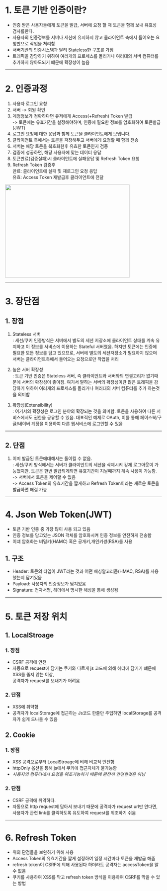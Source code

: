 # **1. 토큰 기반 인증이란?**

- 인증 받은 사용자들에게 토큰을 발급, 서버에 요청 할 때 토큰을 함께 보내 유효성 검사를한다.
- 사용자의 인증정보를 서버나 세션에 유지하지 않고 클라이언트 측에서 들어오는 요청만으로 작업을 처리함
- 서버기반의 인증시스템과 달리 Stateless한 구조를 가짐
- 트래픽을 감당하기 위하여 여러개의 프로세스를 돌리거나 여러대의 서버 컴퓨터를 추가하지 않아도되기 떄문에 확장성이 높음

---

# **2. 인증과정**

1. 사용자 로그인 요청
2. 서버 -> 회원 확인
3. 계정정보가 정확하다면 유저에게 Access(+Refresh) Token 발급<br>
   -> 토큰에는 유효기간을 설정해야하며, 인증에 필요한 정보를 암호화하여 토큰발급(JWT)
4. 로그인 요청에 대한 응답과 함께 토큰을 클라이언트에게 보냅니다.
5. 클라이언트 측에서는 토큰을 저장해두고 서버에게 요청할 때 함께 전송
6. 서버는 해당 토큰을 복호화한후 유효한 토큰인지 검증
7. 검증에 성공하면, 해당 사용자에 맞는 데이터 응답
8. 토큰만료(검증실패)시 클라이언트에 실패응답 및 Refresh Token 요청
9. Refresh Token 검증후<br>
   만료: 클라이언트에 실패 및 재로그인 요청 응답<br>
   유효: Access Token 재발급후 클라이언트에 전달

<img src="https://s3.us-west-2.amazonaws.com/secure.notion-static.com/6bc2e007-9893-46e4-9b6b-2c7fa7fbe143/Untitled.png?X-Amz-Algorithm=AWS4-HMAC-SHA256&X-Amz-Credential=AKIAT73L2G45O3KS52Y5%2F20211024%2Fus-west-2%2Fs3%2Faws4_request&X-Amz-Date=20211024T140033Z&X-Amz-Expires=86400&X-Amz-Signature=2ab8049475eef2cff41ee9914be7e1791032250e940d7409f809344be35ac473&X-Amz-SignedHeaders=host&response-content-disposition=filename%20%3D%22Untitled.png%22" width="400" height="300"></img>

---

# **3. 장단점**

## **1. 장점**

1. Stateless 서버<br>
   : 세선/쿠키 인증방식은 서버에서 별도의 세션 저장소에 클라이언트 상태를 계속 유지하고 이 정보를 서비스에 이용하는 Stateful 서버였음. 하지만 토큰에는 인증에 필요한 모든 정보를 담고 있으므로, 서버에 별도의 세션저장소가 필요하지 않으며 서버는 클라이언트측에서 들어오는 요청으로만 작업을 처리

2. 높은 서버 확장성<br>
   : 토큰 기반 인증은 Stateless 서버, 즉 클라이언트와 서버와의 연결고리가 없기때문에 서버의 확장성이 좋아짐. 여기서 말하는 서버의 확장성이란 많은 트래픽을 감당하기 위하여 여러개의 프로세스를 돌리거나 여러대의 서버 컴퓨터를 추가 하는것을 의미함

3. 확장성(Extensibility)<br>
   : 여기서의 확장성은 로그인 분야의 확장되는 것을 의미함. 토큰을 사용하여 다른 서비스에서도 권한을 공유할 수 있음. 대표적인 예제로 OAuth, 이를 통해 페이스북/구글/네이버 계정을 이용하여 다른 웹서비스에 로그인할 수 있음

---

## **2. 단점**

1. 이미 발급된 토큰에대해서는 돌이킬 수 없음.<br>
   : 세션/쿠키 방식에서는 서버가 클라이언트의 세션을 삭제시켜 강제 로그아웃이 가능했지만, 토큰은 한번 발급되게되면 유효기간이 지날때까지 계속 사용이 가능함.<br>
   -> 서버에서 토큰을 제어할 수 없음<br>
   -> Access Token의 유효기간을 짧게하고 Refresh Token이라는 새로운 토큰을 발급하면 해결 가능<br>

---

# **4. Json Web Token(JWT)**

- 토큰 기반 인증 중 가장 많이 사용 되고 있음
- 인증 정보를 담고있는 JSON 객체를 암호화시켜 인증 정보를 안전하게 전송함
- 이떄 암호화는 비밀키(HAMC) 혹은 공개키,개인키쌍(RSA)를 사용

## **1. 구조**

- Header: 토큰의 타입이 JWT라는 것과 어떤 해싱알고리즘(HMAC, RSA)를 사용했는지 담겨있음
- Payload: 사용자의 인증정보가 담겨있음
- Signature: 전자서명, 헤더에서 명시한 해싱을 통해 생성됨

---

# **5. 토큰 저장 위치**

## **1. LocalStroage**

### 1. 장점

- CSRF 공격에 안전
- 자동으로 request에 담기는 쿠키와 다르게 js 코드에 의해 헤더에 담기기 떄문에 XSS를 뚫지 않는 이상,<br>
  공격자가 request를 보내기가 어려움

### 2. 단점

- XSS에 취약함
- 공격자가 localStorage에 접근하는 Js코드 한줄만 주입하면 localStorage를 공격자가 쉽게 드나들 수 있음

## **2. Cookie**

### 1. 장점

- XSS 공격으로부터 LocalStroage에 비해 비교적 안전함
- httpOnly 옵션을 통해 js에서 쿠키에 접근자체가 불가능함
- _사용자의 컴퓨터에서 요청을 위조가능하기 때문에 완전히 안전한것은 아님_

### 2. 단점

- CSRF 공격에 취약하다.
- 자동으로 http request에 담아서 보내기 때문에 공격자가 request url만 안다면,<br>
  사용자가 관련 link를 클릭하도록 유도하여 request를 위조하기 쉬움

---

# **6. Refresh Token**

- 위의 단점들을 보완하기 위해 사용
- Access Token의 유효기간을 짧게 설정하여 일정 시간마다 토큰을 재발급 해줌
- refresh token이 CSRF에 의해 사용된다 하더라도 공격자는 accessToken을 알 수 없음
- 쿠키를 사용하여 XSS를 막고 refresh token 방식을 이용하여 CSRF를 막을 수 있는 방법
